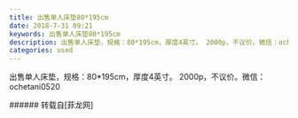 ```yaml
---
title: 出售单人床垫80*195cm
date: 2018-7-31 09:21
keywords: 出售单人床垫80*195cm
description: 出售单人床垫，规格：80*195cm，厚度4英寸。 2000p，不议价。微信：ochetani0520
categories: used
---
```

<td class="t_f" id="postmessage_1574431">

出售单人床垫，规格：80*195cm，厚度4英寸。 2000p，不议价。微信：ochetani0520<br/>
</td>
###### 转载自[菲龙网]